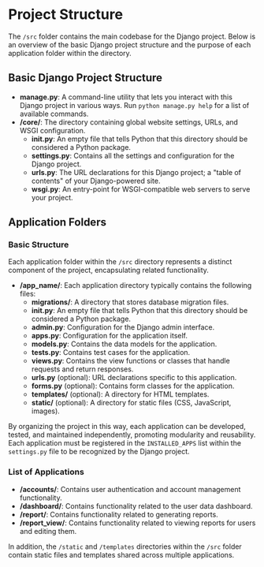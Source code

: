 # Project Structure

The `/src` folder contains the main codebase for the Django project. 
Below is an overview of the basic Django project structure and the purpose of each application folder within the directory.

## Basic Django Project Structure

- **manage.py**: A command-line utility that lets you interact with this Django project in various ways.
Run `python manage.py help` for a list of available commands.
- **/core/**: The directory containing global website settings, URLs, and WSGI configuration.
    - **__init__.py**: An empty file that tells Python that this directory should be considered a Python package.
    - **settings.py**: Contains all the settings and configuration for the Django project.
    - **urls.py**: The URL declarations for this Django project; a "table of contents" of your Django-powered site.
    - **wsgi.py**: An entry-point for WSGI-compatible web servers to serve your project.

## Application Folders

### Basic Structure

Each application folder within the `/src` directory represents a distinct component of the project, encapsulating related functionality.

- **/app_name/**: Each application directory typically contains the following files:
    - **migrations/**: A directory that stores database migration files.
    - **__init__.py**: An empty file that tells Python that this directory should be considered a Python package.
    - **admin.py**: Configuration for the Django admin interface.
    - **apps.py**: Configuration for the application itself.
    - **models.py**: Contains the data models for the application.
    - **tests.py**: Contains test cases for the application.
    - **views.py**: Contains the view functions or classes that handle requests and return responses.
    - **urls.py** (optional): URL declarations specific to this application.
    - **forms.py** (optional): Contains form classes for the application.
    - **templates/** (optional): A directory for HTML templates.
    - **static/** (optional): A directory for static files (CSS, JavaScript, images).

By organizing the project in this way, each application can be developed, tested, and maintained independently, promoting modularity and reusability.
Each application must be registered in the `INSTALLED_APPS` list within the `settings.py` file to be recognized by the Django project.

### List of Applications

- **/accounts/**: Contains user authentication and account management functionality. 
- **/dashboard/**: Contains functionality related to the user data dashboard.
- **/report/**: Contains functionality related to generating reports.
- **/report_view/**: Contains functionality related to viewing reports for users and editing them.

In addition, the `/static` and `/templates` directories within the `/src` folder contain static files and templates shared across multiple applications.